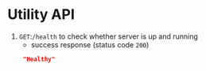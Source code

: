 # Utility API

1. `GET`:`/health` to check whether server is up and running
    - success response (status code `200`)
   ```json
    "Healthy"
    ```